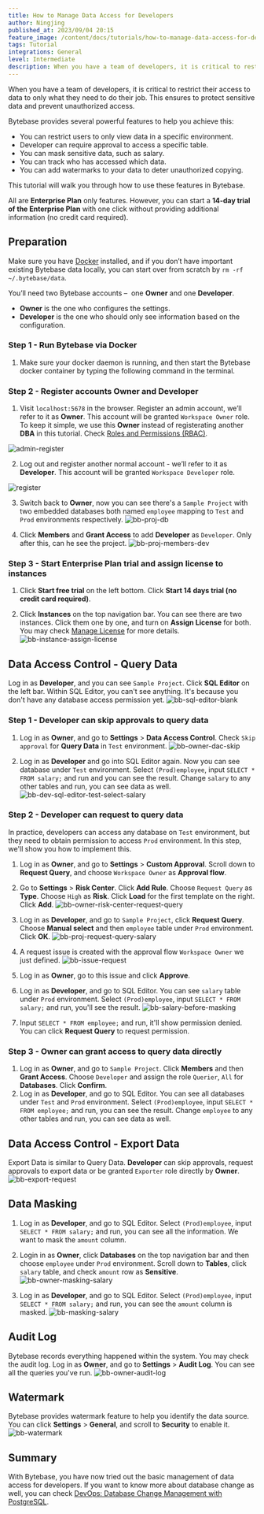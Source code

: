 ```yaml
---
title: How to Manage Data Access for Developers
author: Ningjing
published_at: 2023/09/04 20:15
feature_image: /content/docs/tutorials/how-to-manage-data-access-for-developers/feature.webp
tags: Tutorial
integrations: General
level: Intermediate
description: When you have a team of developers, it is critical to restrict their access to data to only what they need to do their job. This ensures to protect sensitive data and prevent unauthorized access.
---
```


When you have a team of developers, it is critical to restrict their access to data to only what they need to do their job. This ensures to protect sensitive data and prevent unauthorized access.

Bytebase provides several powerful features to help you achieve this:

- You can restrict users to only view data in a specific environment.
- Developer can require approval to access a specific table.
- You can mask sensitive data, such as salary.
- You can track who has accessed which data.
- You can add watermarks to your data to deter unauthorized copying.

This tutorial will walk you through how to use these features in Bytebase.

All are **Enterprise Plan** only features. However, you can start a **14-day trial of the Enterprise Plan** with one click without providing additional information (no credit card required).

## Preparation

Make sure you have [Docker](https://www.docker.com/) installed, and if you don’t have important existing Bytebase data locally, you can start over from scratch by `rm -rf ~/.bytebase/data`.

You’ll need two Bytebase accounts –  one **Owner** and one **Developer**.

- **Owner** is the one who configures the settings.
- **Developer** is the one who should only see information based on the configuration.

### Step 1 - Run Bytebase via Docker

1. Make sure your docker daemon is running, and then start the Bytebase docker container by typing the following command in the terminal.

   <IncludeBlock url="/docs/get-started/install/terminal-docker-run-command"></IncludeBlock>

### Step 2 - Register accounts Owner and Developer

1. Visit `localhost:5678` in the browser. Register an admin account, we’ll refer to it as **Owner**. This account will be granted `Workspace Owner` role. To keep it simple, we use this **Owner** instead of registerating another **DBA** in this tutorial. Check [Roles and Permissions (RBAC)](/docs/concepts/roles-and-permissions).

![admin-register](/content/docs/tutorials/how-to-manage-data-access-for-developers/bb-admin-register.webp)

2. Log out and register another normal account - we’ll refer to it as **Developer**. This account will be granted `Workspace Developer` role.

![register](/content/docs/tutorials/how-to-manage-data-access-for-developers/bb-normal-register.webp)

3. Switch back to **Owner**, now you can see there's a `Sample Project` with two embedded databases both named `employee` mapping to `Test` and `Prod` environments respectively.
   ![bb-proj-db](/content/docs/tutorials/how-to-manage-data-access-for-developers/bb-proj-db.webp)

4. Click **Members** and **Grant Access** to add **Developer** as `Developer`. Only after this, can he see the project.
   ![bb-proj-members-dev](/content/docs/tutorials/how-to-manage-data-access-for-developers/bb-proj-members-dev.webp)

### Step 3 - Start Enterprise Plan trial and assign license to instances

1. Click **Start free trial** on the left bottom. Click **Start 14 days trial (no credit card required)**.

2. Click **Instances** on the top navigation bar. You can see there are two instances. Click them one by one, and turn on **Assign License** for both. You may check [Manage License](/docs/administration/license/) for more details.
   ![bb-instance-assign-license](/content/docs/tutorials/how-to-manage-data-access-for-developers/bb-instance-assign-license.webp)

## Data Access Control - Query Data

Log in as **Developer**, and you can see `Sample Project`. Click **SQL Editor** on the left bar. Within SQL Editor, you can't see anything. It's because you don't have any database access permission yet.
![bb-sql-editor-blank](/content/docs/tutorials/how-to-manage-data-access-for-developers/bb-sql-editor-blank.webp)

### Step 1 - Developer can skip approvals to query data

1. Log in as **Owner**, and go to **Settings** > **Data Access Control**. Check `Skip approval` for **Query Data** in `Test` environment.
   ![bb-owner-dac-skip](/content/docs/tutorials/how-to-manage-data-access-for-developers/bb-owner-dac-skip.webp)

2. Log in as **Developer** and go into SQL Editor again. Now you can see database under `Test` environment. Select `(Prod)employee`, input `SELECT * FROM salary;` and run and you can see the result. Change `salary` to any other tables and run, you can see data as well.
   ![bb-dev-sql-editor-test-select-salary](/content/docs/tutorials/how-to-manage-data-access-for-developers/bb-dev-sql-editor-test-select-salary.webp)

### Step 2 - Developer can request to query data

In practice, developers can access any database on `Test` environment, but they need to obtain permission to access `Prod` environment. In this step, we'll show you how to implement this.

1. Log in as **Owner**, and go to **Settings** > **Custom Approval**. Scroll down to **Request Query**, and choose `Workspace Owner` as **Approval flow**.
2. Go to **Settings** > **Risk Center**. Click **Add Rule**. Choose `Request Query` as **Type**. Choose `High` as **Risk**. Click **Load** for the first template on the right. Click **Add**.
   ![bb-owner-risk-center-request-query](/content/docs/tutorials/how-to-manage-data-access-for-developers/bb-owner-risk-center-request-query.webp)

3. Log in as **Developer**, and go to `Sample Project`, click **Request Query**. Choose **Manual select** and then `employee` table under `Prod` environment. Click **OK**.
   ![bb-proj-request-query-salary](/content/docs/tutorials/how-to-manage-data-access-for-developers/bb-proj-request-query-salary.webp)

4. A request issue is created with the approval flow `Workspace Owner` we just defined.
   ![bb-issue-request](/content/docs/tutorials/how-to-manage-data-access-for-developers/bb-issue-request.webp)

5. Log in as **Owner**, go to this issue and click **Approve**.

6. Log in as **Developer**, and go to SQL Editor. You can see `salary` table under `Prod` environment. Select `(Prod)employee`, input `SELECT * FROM salary;` and run, you'll see the result.
   ![bb-salary-before-masking](/content/docs/tutorials/how-to-manage-data-access-for-developers/bb-salary-before-masking.webp)

7. Input `SELECT * FROM employee;` and run, it'll show permission denied. You can click **Request Query** to request permission.

### Step 3 - Owner can grant access to query data directly

1. Log in as **Owner**, and go to `Sample Project`. Click **Members** and then **Grant Access**. Choose `Developer` and assign the role `Querier`, `All` for **Databases**. Click **Confirm**.
2. Log in as **Developer**, and go to SQL Editor. You can see all databases under `Test` and `Prod` environment. Select `(Prod)employee`, input `SELECT * FROM employee;` and run, you can see the result. Change `employee` to any other tables and run, you can see data as well.

## Data Access Control - Export Data

Export Data is similar to Query Data. **Developer** can skip approvals, request approvals to export data or be granted `Exporter` role directly by **Owner**.
![bb-export-request](/content/docs/tutorials/how-to-manage-data-access-for-developers/bb-export-request.webp)

## Data Masking

1. Log in as **Developer**, and go to SQL Editor. Select `(Prod)employee`, input `SELECT * FROM salary;` and run, you can see all the information. We want to mask the `amount` column.
2. Login in as **Owner**, click **Databases** on the top navigation bar and then choose `employee` under `Prod` environment. Scroll down to **Tables**, click `salary` table, and check `amount` row as **Sensitive**.
   ![bb-owner-masking-salary](/content/docs/tutorials/how-to-manage-data-access-for-developers/bb-owner-masking-salary.webp)

3. Log in as **Developer**, and go to SQL Editor. Select `(Prod)employee`, input `SELECT * FROM salary;` and run, you can see the `amount` column is masked.
   ![bb-masking-salary](/content/docs/tutorials/how-to-manage-data-access-for-developers/bb-masking-salary.webp)

## Audit Log

Bytebase records everything happened within the system. You may check the audit log.
Log in as **Owner**, and go to **Settings** > **Audit Log**. You can see all the queries you've run.
![bb-owner-audit-log](/content/docs/tutorials/how-to-manage-data-access-for-developers/bb-owner-audit-log.webp)

## Watermark

Bytebase provides watermark feature to help you identify the data source. You can click **Settings** > **General**, and scroll to **Security** to enable it.
![bb-watermark](/content/docs/tutorials/how-to-manage-data-access-for-developers/bb-watermark.webp)

## Summary

With Bytebase, you have now tried out the basic management of data access for developers. If you want to know more about database change as well, you can check [DevOps: Database Change Management with PostgreSQL](/docs/tutorials/database-change-management-with-postgresql/).
